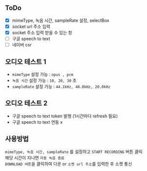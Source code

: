 ## ToDo

- [x] mimeType, 녹음 시간, sampleRate 설정, selectBox
- [x] socket url 주소 입력
- [x] socket 주소 입력 받을 수 있는 창
- [ ] 구글 speech to text
- [ ] 네이버 csr

## 오디오 테스트 1

- `mimeType` 설정 가능 : `opus , pcm`
- `녹음 시간` 설정 가능 : `10, 20, 30` 초
- `sampleRate` 설정 가능 : `44.1kHz, 48.0kHz, 20.0kHz`

## 오디오 테스트 2

- 구글 speech to text token 발행 (1시간마다 refresh 필요)
- 구글 speech to text 연동 x

## 사용방법

`mimeType, 녹음 시간, sampleRate` 를 설정하고 `START RECORDING` 버튼 클릭  
해당 시간이 지나면 `자동 녹음 종료`  
`DOWNLOAD 버튼`을 클릭하여 다운 or `소켓 url 주소`를 입력한 후 소켓 통신
